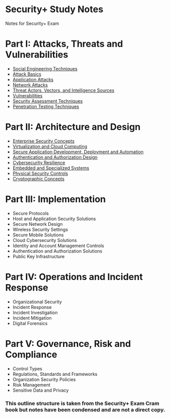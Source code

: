 # Security+ Study Notes

Notes for Security+ Exam

# Part I: Attacks, Threats and Vulnerabilities

- [Social Engineering Techniques](Attacks_Threats_and_Vulnerabilities/Social%20Engineering%20Techniques.md)
- [Attack Basics](Attacks_Threats_and_Vulnerabilities/Attack%20Basics.md)
- [Application Attacks](Attacks_Threats_and_Vulnerabilities/Application%20Attacks.md)
- [Network Attacks](Attacks_Threats_and_Vulnerabilities/Network%20Attacks.md)
- [Threat Actors, Vectors, and Intelligence Sources](Attacks_Threats_and_Vulnerabilities/Threat%20Actors_Vectors_and_Intelligence%20Sources.md)
- [Vulnerabilities](Attacks_Threats_and_Vulnerabilities/Vulnerabilities.md)
- [Security Assessment Techniques](Attacks_Threats_and_Vulnerabilities/Security%20Assessment%20Techniques.md)
- [Penetration Testing Techniques](Attacks_Threats_and_Vulnerabilities/Penetration%20Testing%20Techniques.md)

# Part II: Architecture and Design

- [Enterprise Security Concepts](Architecture_and_Design/Enterprise%20Security%20Concepts.md)
- [Virtualization and Cloud Computing](Architecture_and_Design/Virtualization%20and%20Cloud%20Computing.md)
- [Secure Application Development, Deployment and Automation](Architecture_and_Design/Secure%20Application%20Development%20Deploynment%20and%20Automation.md)
- [Authentication and Authorization Design](Architecture_and_Design/Authentication%20and%20Authorization%20Design.md)
- [Cybersecurity Resilience](Architecture_and_Design/Cybersecurity%20Resilience.md)
- [Embedded and Specialized Systems](Architecture_and_Design/Embedded%20and%20Specialized%20Systems.md)
- [Physical Security Controls](Architecture_and_Design/Physical%20Security%20Controls.md)
- [Cryptographic Concepts](Architecture_and_Design/Cryptographic%20Concepts.md)

# Part III: Implementation

- Secure Protocols
- Host and Application Security Solutions
- Secure Network Design
- Wireless Security Settings
- Secure Mobile Solutions
- Cloud Cybersecurity Solutions
- Identity and Account Management Controls
- Authentication and Authorization Solutions
- Public Key Infrastructure
  
# Part IV: Operations and Incident Response

- Organizational Security
- Incident Response
- Incident Investigation
- Incident Mitigation
- Digital Forensics

# Part V: Governance, Risk and Compliance

- Control Types
- Regulations, Standards and Frameworks
- Organization Security Policies
- Risk Management
- Sensitive Data and Privacy

### This outline structure is taken from the Security+ Exam Cram book but notes have been condensed and are not a direct copy.
